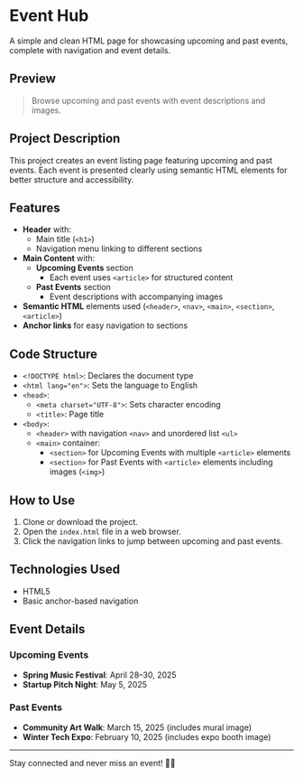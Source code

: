 # Event Hub

A simple and clean HTML page for showcasing upcoming and past events, complete with navigation and event details.

## Preview

> Browse upcoming and past events with event descriptions and images.

## Project Description

This project creates an event listing page featuring upcoming and past events. Each event is presented clearly using semantic HTML elements for better structure and accessibility.

## Features

- **Header** with:
  - Main title (`<h1>`)
  - Navigation menu linking to different sections
- **Main Content** with:
  - **Upcoming Events** section
    - Each event uses `<article>` for structured content
  - **Past Events** section
    - Event descriptions with accompanying images
- **Semantic HTML** elements used (`<header>`, `<nav>`, `<main>`, `<section>`, `<article>`)
- **Anchor links** for easy navigation to sections

## Code Structure

- `<!DOCTYPE html>`: Declares the document type
- `<html lang="en">`: Sets the language to English
- `<head>`:
  - `<meta charset="UTF-8">`: Sets character encoding
  - `<title>`: Page title
- `<body>`:
  - `<header>` with navigation `<nav>` and unordered list `<ul>`
  - `<main>` container:
    - `<section>` for Upcoming Events with multiple `<article>` elements
    - `<section>` for Past Events with `<article>` elements including images (`<img>`)

## How to Use

1. Clone or download the project.
2. Open the `index.html` file in a web browser.
3. Click the navigation links to jump between upcoming and past events.

## Technologies Used

- HTML5
- Basic anchor-based navigation

## Event Details

### Upcoming Events

- **Spring Music Festival**: April 28–30, 2025
- **Startup Pitch Night**: May 5, 2025

### Past Events

- **Community Art Walk**: March 15, 2025 (includes mural image)
- **Winter Tech Expo**: February 10, 2025 (includes expo booth image)

---

Stay connected and never miss an event! 🎉📅
